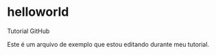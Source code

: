# helloworld
Tutorial GitHub

Este é um arquivo de exemplo que estou editando durante meu tutorial.
